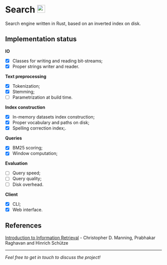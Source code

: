 # Search <img alt="Rust's Crab" width="25px" src="https://rustacean.net/assets/rustacean-flat-noshadow.png"/>

Search engine written in Rust, based on an inverted index on disk.

## Implementation status 

**IO**
- [x] Classes for writing and reading bit-streams;
- [x] Proper strings writer and reader.

**Text preprocessing** 
- [x] Tokenization;
- [x] Stemming;
- [ ] Parametrization at build time.

**Index construction**
- [x] In-memory datasets index construction;
- [x] Proper vocabulary and paths on disk;
- [x] Spelling correction index;.

**Queries**
- [x] BM25 scoring;
- [x] Window computation;

**Evaluation**
- [ ] Query speed;
- [ ] Query quality; 
- [ ] Disk overhead.

**Client**
- [x] CLI;
- [x] Web interface.

## References
[Introduction to Information Retrieval](https://nlp.stanford.edu/IR-book/information-retrieval-book.html) - Christopher D. Manning, Prabhakar Raghavan and Hinrich Schütze

---

*Feel free to get in touch to discuss the project!*